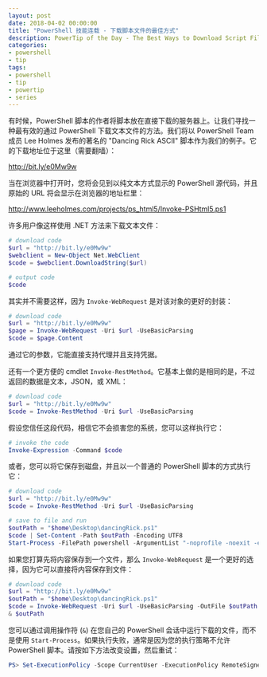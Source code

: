 ```yaml
---
layout: post
date: 2018-04-02 00:00:00
title: "PowerShell 技能连载 - 下载脚本文件的最佳方式"
description: PowerTip of the Day - The Best Ways to Download Script Files
categories:
- powershell
- tip
tags:
- powershell
- tip
- powertip
- series
---
```

有时候，PowerShell 脚本的作者将脚本放在直接下载的服务器上。让我们寻找一种最有效的通过 PowerShell 下载文本文件的方法。我们将以 PowerShell Team 成员 Lee Holmes 发布的著名的 "Dancing Rick ASCII" 脚本作为我们的例子。它的下载地址位于这里（需要翻墙）：

http://bit.ly/e0Mw9w

当在浏览器中打开时，您将会见到以纯文本方式显示的 PowerShell 源代码，并且原始的 URL 将会显示在浏览器的地址栏里：

http://www.leeholmes.com/projects/ps_html5/Invoke-PSHtml5.ps1

许多用户像这样使用 .NET 方法来下载文本文件：

```powershell
# download code
$url = "http://bit.ly/e0Mw9w"
$webclient = New-Object Net.WebClient
$code = $webclient.DownloadString($url)

# output code
$code
```

其实并不需要这样，因为 `Invoke-WebRequest` 是对该对象的更好的封装：

```powershell
# download code
$url = "http://bit.ly/e0Mw9w"
$page = Invoke-WebRequest -Uri $url -UseBasicParsing
$code = $page.Content
```

通过它的参数，它能直接支持代理并且支持凭据。

还有一个更方便的 cmdlet `Invoke-RestMethod`。它基本上做的是相同的是，不过返回的数据是文本，JSON，或 XML：

```powershell
# download code
$url = "http://bit.ly/e0Mw9w"
$code = Invoke-RestMethod -Uri $url -UseBasicParsing
```

假设您信任这段代码，相信它不会损害您的系统，您可以这样执行它：

```powershell
# invoke the code
Invoke-Expression -Command $code
```

或者，您可以将它保存到磁盘，并且以一个普通的 PowerShell 脚本的方式执行它：

```powershell
# download code
$url = "http://bit.ly/e0Mw9w"
$code = Invoke-RestMethod -Uri $url -UseBasicParsing 

# save to file and run
$outPath = "$home\Desktop\dancingRick.ps1"
$code | Set-Content -Path $outPath -Encoding UTF8
Start-Process -FilePath powershell -ArgumentList "-noprofile -noexit -executionpolicy bypass -file ""$outPath"""
```

如果您打算先将内容保存到一个文件，那么 `Invoke-WebRequest` 是一个更好的选择，因为它可以直接将内容保存到文件：

```powershell
# download code
$url = "http://bit.ly/e0Mw9w"
$outPath = "$home\Desktop\dancingRick.ps1"
$code = Invoke-WebRequest -Uri $url -UseBasicParsing -OutFile $outPath
& $outPath
```

您可以通过调用操作符 (`&`) 在您自己的 PowerShell 会话中运行下载的文件，而不是使用 `Start-Process`。如果执行失败，通常是因为您的执行策略不允许 PowerShell 脚本。请按如下方法改变设置，然后重试：

```powershell
PS> Set-ExecutionPolicy -Scope CurrentUser -ExecutionPolicy RemoteSigned
```

<!--本文国际来源：[The Best Ways to Download Script Files](http://community.idera.com/powershell/powertips/b/tips/posts/the-best-ways-to-download-script-files)-->
